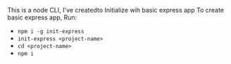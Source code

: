 This is a node CLI, I've createdto Initialize wih basic express app
To create basic express app, Run:

-   `npm i -g init-express`
-   `init-express <project-name>`
-   `cd <project-name>`
-   `npm i`

